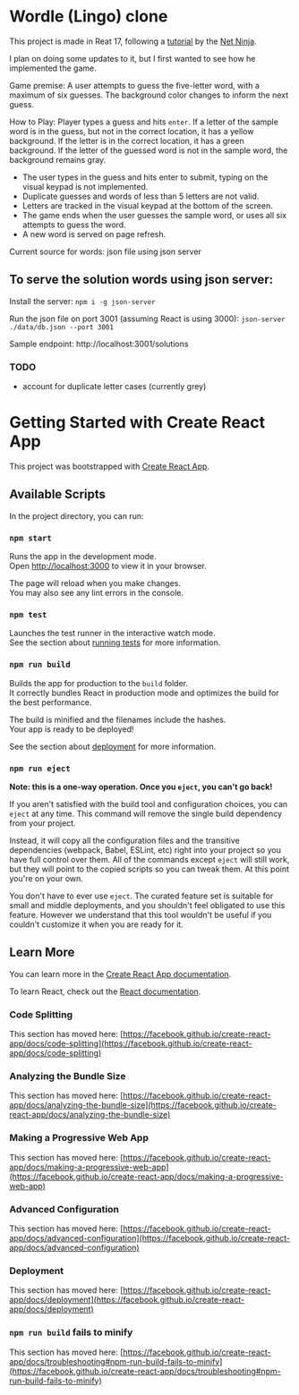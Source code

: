 # Wordle (Lingo) clone 
This project is made in Reat 17, following a [tutorial](https://www.youtube.com/playlist?list=PL4cUxeGkcC9gXdVXVJBmHpSI7zCEcjLUX) by the [Net Ninja](https://netninja.dev).

I plan on doing some updates to it, but I first wanted to see how he implemented the game.

Game premise:
A user attempts to guess the five-letter word, with a maximum of six guesses. The background color changes to inform the next guess. 

How to Play:
Player types a guess and hits `enter`. If a letter of the sample word is in the guess, but not in the correct location, it has a yellow background. If the letter is in the correct location, it has a green background. If the letter of the guessed word is not in the sample word, the background remains gray.

- The user types in the guess and hits enter to submit, typing on the visual keypad is not implemented. 
- Duplicate guesses and words of less than 5 letters are not valid. 
- Letters are tracked in the visual keypad at the bottom of the screen.
- The game ends when the user guesses the sample word, or uses all six attempts to guess the word. 
- A new word is served on page refresh.

Current source for words: json file using json server

## To serve the solution words using json server:
Install the server:
`npm i -g json-server`

Run the json file on port 3001 (assuming React is using 3000):
`json-server ./data/db.json --port 3001`

Sample endpoint:  http://localhost:3001/solutions



### TODO
- account for duplicate letter cases (currently grey)

# Getting Started with Create React App

This project was bootstrapped with [Create React App](https://github.com/facebook/create-react-app).

## Available Scripts

In the project directory, you can run:

### `npm start`

Runs the app in the development mode.\
Open [http://localhost:3000](http://localhost:3000) to view it in your browser.

The page will reload when you make changes.\
You may also see any lint errors in the console.

### `npm test`

Launches the test runner in the interactive watch mode.\
See the section about [running tests](https://facebook.github.io/create-react-app/docs/running-tests) for more information.

### `npm run build`

Builds the app for production to the `build` folder.\
It correctly bundles React in production mode and optimizes the build for the best performance.

The build is minified and the filenames include the hashes.\
Your app is ready to be deployed!

See the section about [deployment](https://facebook.github.io/create-react-app/docs/deployment) for more information.

### `npm run eject`

**Note: this is a one-way operation. Once you `eject`, you can't go back!**

If you aren't satisfied with the build tool and configuration choices, you can `eject` at any time. This command will remove the single build dependency from your project.

Instead, it will copy all the configuration files and the transitive dependencies (webpack, Babel, ESLint, etc) right into your project so you have full control over them. All of the commands except `eject` will still work, but they will point to the copied scripts so you can tweak them. At this point you're on your own.

You don't have to ever use `eject`. The curated feature set is suitable for small and middle deployments, and you shouldn't feel obligated to use this feature. However we understand that this tool wouldn't be useful if you couldn't customize it when you are ready for it.

## Learn More

You can learn more in the [Create React App documentation](https://facebook.github.io/create-react-app/docs/getting-started).

To learn React, check out the [React documentation](https://reactjs.org/).

### Code Splitting

This section has moved here: [https://facebook.github.io/create-react-app/docs/code-splitting](https://facebook.github.io/create-react-app/docs/code-splitting)

### Analyzing the Bundle Size

This section has moved here: [https://facebook.github.io/create-react-app/docs/analyzing-the-bundle-size](https://facebook.github.io/create-react-app/docs/analyzing-the-bundle-size)

### Making a Progressive Web App

This section has moved here: [https://facebook.github.io/create-react-app/docs/making-a-progressive-web-app](https://facebook.github.io/create-react-app/docs/making-a-progressive-web-app)

### Advanced Configuration

This section has moved here: [https://facebook.github.io/create-react-app/docs/advanced-configuration](https://facebook.github.io/create-react-app/docs/advanced-configuration)

### Deployment

This section has moved here: [https://facebook.github.io/create-react-app/docs/deployment](https://facebook.github.io/create-react-app/docs/deployment)

### `npm run build` fails to minify

This section has moved here: [https://facebook.github.io/create-react-app/docs/troubleshooting#npm-run-build-fails-to-minify](https://facebook.github.io/create-react-app/docs/troubleshooting#npm-run-build-fails-to-minify)
